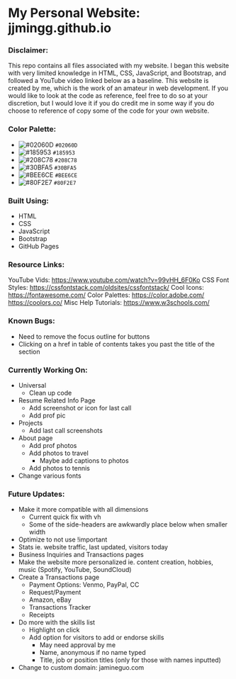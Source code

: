 # My Personal Website: jjmingg.github.io

### Disclaimer:

This repo contains all files associated with my website. I began this website with very limited knowledge in HTML, CSS, JavaScript, and Bootstrap, and followed a YouTube video linked below as a baseline. This website is created by me, which is the work of an amateur in web development. If you would like to look at the code as reference, feel free to do so at your discretion, but I would love it if you do credit me in some way if you do choose to reference of copy some of the code for your own website.

### Color Palette:

-   ![#02060D](https://placehold.it/15/02060D/000000?text=+) `#02060D`
-   ![#185953](https://placehold.it/15/185953/000000?text=+) `#185953`
-   ![#208C78](https://placehold.it/15/208C78/000000?text=+) `#208C78`
-   ![#30BFA5](https://placehold.it/15/30BFA5/000000?text=+) `#30BFA5`
-   ![#BEE6CE](https://placehold.it/15/BEE6CE/000000?text=+) `#BEE6CE`
-   ![#80F2E7](https://placehold.it/15/80F2E7/000000?text=+) `#80F2E7`

### Built Using:

-   HTML
-   CSS
-   JavaScript
-   Bootstrap
-   GitHub Pages

### Resource Links:

YouTube Vids: https://www.youtube.com/watch?v=99vHH_6F0Ko
CSS Font Styles: https://cssfontstack.com/oldsites/cssfontstack/
Cool Icons: https://fontawesome.com/
Color Palettes: https://color.adobe.com/
                https://coolors.co/
Misc Help Tutorials: https://www.w3schools.com/

### Known Bugs:

-   Need to remove the focus outline for buttons
-   Clicking on a href in table of contents takes you past the title of the section

### Currently Working On:

-   Universal
    -   Clean up code
-   Resume Related Info Page
    -   Add screenshot or icon for last call
    -   Add prof pic
-   Projects
    -   Add last call screenshots
-   About page
    -   Add prof photos
    -   Add photos to travel
        -   Maybe add captions to photos
    -   Add photos to tennis
-   Change various fonts

### Future Updates:

-   Make it more compatible with all dimensions
    -   Current quick fix with vh
    -   Some of the side-headers are awkwardly place below when smaller width
-   Optimize to not use !important
-   Stats ie. website traffic, last updated, visitors today
-   Business Inquiries and Transactions pages
-   Make the website more personalized ie. content creation, hobbies, music (Spotify, YouTube, SoundCloud)
-   Create a Transactions page
    -   Payment Options: Venmo, PayPal, CC
    -   Request/Payment
    -   Amazon, eBay
    -   Transactions Tracker
    -   Receipts
-   Do more with the skills list
    -   Highlight on click
    -   Add option for visitors to add or endorse skills
        -   May need approval by me
        -   Name, anonymous if no name typed
        -   Title, job or position titles (only for those with names inputted)
-   Change to custom domain: jamineguo.com
